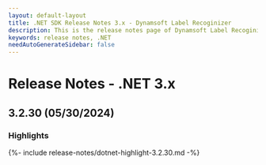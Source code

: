 ```yaml
---
layout: default-layout
title: .NET SDK Release Notes 3.x - Dynamsoft Label Recoginizer 
description: This is the release notes page of Dynamsoft Label Recoginizer for .NET SDK version 3.x.
keywords: release notes, .NET
needAutoGenerateSidebar: false
---
```


# Release Notes - .NET 3.x

## 3.2.30 (05/30/2024)

### Highlights

{%- include release-notes/dotnet-highlight-3.2.30.md -%}
